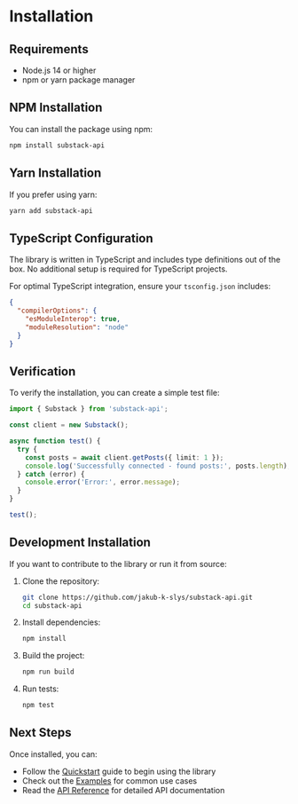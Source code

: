 # Installation

## Requirements

- Node.js 14 or higher
- npm or yarn package manager

## NPM Installation

You can install the package using npm:

```bash
npm install substack-api
```

## Yarn Installation

If you prefer using yarn:

```bash
yarn add substack-api
```

## TypeScript Configuration

The library is written in TypeScript and includes type definitions out of the box. No additional setup is required for TypeScript projects.

For optimal TypeScript integration, ensure your `tsconfig.json` includes:

```json
{
  "compilerOptions": {
    "esModuleInterop": true,
    "moduleResolution": "node"
  }
}
```

## Verification

To verify the installation, you can create a simple test file:

```typescript
import { Substack } from 'substack-api';

const client = new Substack();

async function test() {
  try {
    const posts = await client.getPosts({ limit: 1 });
    console.log('Successfully connected - found posts:', posts.length);
  } catch (error) {
    console.error('Error:', error.message);
  }
}

test();
```

## Development Installation

If you want to contribute to the library or run it from source:

1. Clone the repository:
   ```bash
   git clone https://github.com/jakub-k-slys/substack-api.git
   cd substack-api
   ```

2. Install dependencies:
   ```bash
   npm install
   ```

3. Build the project:
   ```bash
   npm run build
   ```

4. Run tests:
   ```bash
   npm test
   ```

## Next Steps

Once installed, you can:

- Follow the [Quickstart](quickstart.md) guide to begin using the library
- Check out the [Examples](examples.md) for common use cases
- Read the [API Reference](api-reference.md) for detailed API documentation
